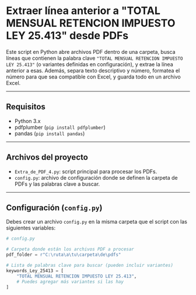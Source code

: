 # Extraer línea anterior a "TOTAL MENSUAL RETENCION IMPUESTO LEY 25.413" desde PDFs

Este script en Python abre archivos PDF dentro de una carpeta, busca líneas que contienen la palabra clave `"TOTAL MENSUAL RETENCION IMPUESTO LEY 25.413"` (o variantes definidas en configuración), y extrae la línea anterior a esas. Además, separa texto descriptivo y número, formatea el número para que sea compatible con Excel, y guarda todo en un archivo Excel.

---

## Requisitos

- Python 3.x
- pdfplumber (`pip install pdfplumber`)
- pandas (`pip install pandas`)

---

## Archivos del proyecto

- `Extra_de_PDF_4.py`: script principal para procesar los PDFs.
- `config.py`: archivo de configuración donde se definen la carpeta de PDFs y las palabras clave a buscar.

---

## Configuración (`config.py`)

Debes crear un archivo `config.py` en la misma carpeta que el script con las siguientes variables:

```python
# config.py

# Carpeta donde están los archivos PDF a procesar
pdf_folder = r"C:\ruta\a\tu\carpeta\de\pdfs"

# Lista de palabras clave para buscar (pueden incluir variantes)
keywords_Ley_25413 = [
    "TOTAL MENSUAL RETENCION IMPUESTO LEY 25.413",
    # Puedes agregar más variantes si las hay
]

